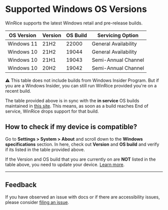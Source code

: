 
# Supported Windows OS Versions

WinRice supports the latest Windows retail and pre-release builds.

| OS Version | Version | OS Build | Servicing Option     |
| ---------- | ------- | -------- | -------------------- |
| Windows 11 | 21H2    | 22000    | General Availability |
| Windows 10 | 21H2    | 19044    | General Availability |
| Windows 10 | 21H1    | 19043    | Semi-Annual Channel  |
| Windows 10 | 20H2    | 19042    | Semi-Annual Channel  |
  
⚠️ This table does not include builds from Windows Insider Program. But if you are a Windows Insider, you can still run WinRice provided you're on a recent build.

The table provided above is in sync with the **in service** OS builds maintained in [this site](https://docs.microsoft.com/en-us/windows/release-health/release-information). This means, as soon as a build reaches End of service, WinRice drops support for that build.
  
## How to check if my device is compatible?
Go to **Settings > System > About** and scroll down to the **Windows specifications** section.
In here, check out **Version** and **OS build** and verify if its listed in the table provided above.
  
If the Version and OS build that you are currently on are **NOT** listed in the table above, you need to update your device. [Learn more](https://github.com/pratyakshm/WinRice/wiki/Fresh-installation-of-Windows).

---

## Feedback

If you have observed an issue with docs or if there are accessibility issues, please consider [filing an issue](https://github.com/pratyakshm/WinRice/issues/new?assignees=pratyakshm&labels=Issue-Docs&template=doc_issue.yaml&title=Docs+issue%3A+).
